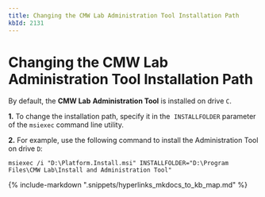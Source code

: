 ```yaml
---
title: Changing the CMW Lab Administration Tool Installation Path
kbId: 2131
---
```



# Changing the CMW Lab Administration Tool Installation Path

By default, the **CMW Lab** **Administration Tool** is installed on drive `C`.

**1.** To change the installation path, specify it in the  `INSTALLFOLDER` parameter of the `msiexec` command line utility.

**2.** For example, use the following command to install the Administration Tool on drive `D`:

```
msiexec /i "D:\Platform.Install.msi" INSTALLFOLDER="D:\Program Files\CMW Lab\Install and Administration Tool"
```

{% include-markdown ".snippets/hyperlinks_mkdocs_to_kb_map.md" %}
